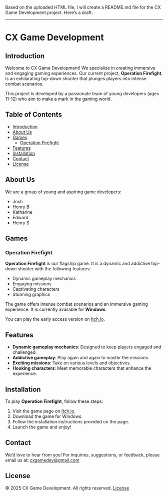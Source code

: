 Based on the uploaded HTML file, I will create a README.md file for the CX Game Development project. Here’s a draft:

---

# CX Game Development

## Introduction
Welcome to CX Game Development! We specialize in creating immersive and engaging gaming experiences. Our current project, **Operation Firefight**, is an exhilarating top-down shooter that plunges players into intense combat scenarios.

This project is developed by a passionate team of young developers (ages 11-12) who aim to make a mark in the gaming world.

## Table of Contents
- [Introduction](#introduction)
- [About Us](#about-us)
- [Games](#games)
  - [Operation Firefight](#operation-firefight)
- [Features](#features)
- [Installation](#installation)
- [Contact](#contact)
- [License](#license)

## About Us
We are a group of young and aspiring game developers:
- Josh
- Henry B
- Katharine
- Edward
- Henry S

## Games

### Operation Firefight
**Operation Firefight** is our flagship game. It is a dynamic and addictive top-down shooter with the following features:
- Dynamic gameplay mechanics
- Engaging missions
- Captivating characters
- Stunning graphics

The game offers intense combat scenarios and an immersive gaming experience. It is currently available for **Windows**.

You can play the early access version on [Itch.io](https://joshruds.itch.io/attack-early-access).

## Features
- **Dynamic gameplay mechanics**: Designed to keep players engaged and challenged.
- **Addictive gameplay**: Play again and again to master the missions.
- **Exciting missions**: Take on various levels and objectives.
- **Hooking characters**: Meet memorable characters that enhance the experience.

## Installation
To play **Operation Firefight**, follow these steps:
1. Visit the game page on [Itch.io](https://joshruds.itch.io/attack-early-access).
2. Download the game for Windows.
3. Follow the installation instructions provided on the page.
4. Launch the game and enjoy!

## Contact
We’d love to hear from you! For inquiries, suggestions, or feedback, please email us at:
[cxgamedev@gmail.com](mailto:cxgamedev@gmail.com)

## License
© 2025 CX Game Development. All rights reserved.
[License](LICENSE)